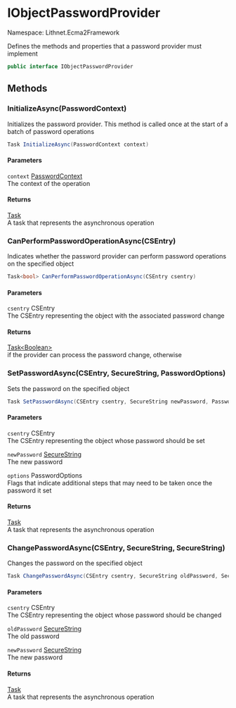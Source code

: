 # IObjectPasswordProvider

Namespace: Lithnet.Ecma2Framework

Defines the methods and properties that a password provider must implement

```csharp
public interface IObjectPasswordProvider
```

## Methods

### **InitializeAsync(PasswordContext)**

Initializes the password provider. This method is called once at the start of a batch of password operations

```csharp
Task InitializeAsync(PasswordContext context)
```

#### Parameters

`context` [PasswordContext](./lithnet.ecma2framework.passwordcontext.md)<br>
The context of the operation

#### Returns

[Task](https://docs.microsoft.com/en-us/dotnet/api/system.threading.tasks.task)<br>
A task that represents the asynchronous operation

### **CanPerformPasswordOperationAsync(CSEntry)**

Indicates whether the password provider can perform password operations on the specified object

```csharp
Task<bool> CanPerformPasswordOperationAsync(CSEntry csentry)
```

#### Parameters

`csentry` CSEntry<br>
The CSEntry representing the object with the associated password change

#### Returns

[Task&lt;Boolean&gt;](https://docs.microsoft.com/en-us/dotnet/api/system.threading.tasks.task-1)<br>
if the provider can process the password change, otherwise

### **SetPasswordAsync(CSEntry, SecureString, PasswordOptions)**

Sets the password on the specified object

```csharp
Task SetPasswordAsync(CSEntry csentry, SecureString newPassword, PasswordOptions options)
```

#### Parameters

`csentry` CSEntry<br>
The CSEntry representing the object whose password should be set

`newPassword` [SecureString](https://docs.microsoft.com/en-us/dotnet/api/system.security.securestring)<br>
The new password

`options` PasswordOptions<br>
Flags that indicate additional steps that may need to be taken once the password it set

#### Returns

[Task](https://docs.microsoft.com/en-us/dotnet/api/system.threading.tasks.task)<br>
A task that represents the asynchronous operation

### **ChangePasswordAsync(CSEntry, SecureString, SecureString)**

Changes the password on the specified object

```csharp
Task ChangePasswordAsync(CSEntry csentry, SecureString oldPassword, SecureString newPassword)
```

#### Parameters

`csentry` CSEntry<br>
The CSEntry representing the object whose password should be changed

`oldPassword` [SecureString](https://docs.microsoft.com/en-us/dotnet/api/system.security.securestring)<br>
The old password

`newPassword` [SecureString](https://docs.microsoft.com/en-us/dotnet/api/system.security.securestring)<br>
The new password

#### Returns

[Task](https://docs.microsoft.com/en-us/dotnet/api/system.threading.tasks.task)<br>
A task that represents the asynchronous operation
